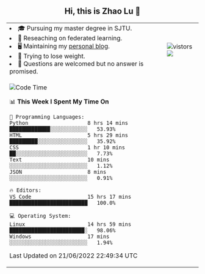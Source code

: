 <h2 align="center"> Hi, this is Zhao Lu 👋</h2>

<table style="overflow:hidden;">
    <tr> 
        <td>
            <li>🎓 Pursuing my master degree in SJTU.</li>
            <li>🌱 Reseaching on federated learning.</li>
            <li>🖥️ Maintaining my <a href="https://ifarewell.xyz">personal blog</a>.</li>
            <li>💪 Trying to lose weight.</li>
            <li>💬 Questions are welcomed but no answer is promised.</li> 
        </td>
        <td>
            <img src="https://visitor-badge.glitch.me/badge?page_id=ifarewell" alt="vistors" />
        <br>
          <img src="https://github-readme-stats.vercel.app/api?username=ifarewell&theme=graywhite&hide=prs,contribs&show_icons=true&hide_border=true&icon_color=CE1D2D&text_color=718096&bg_color=ffffff&hide_title=true" />
        </td>
    </tr>
    <tr>
        <td colspan="2">
            
<!--START_SECTION:waka-->
![Code Time](http://img.shields.io/badge/Code%20Time-208%20hrs%2013%20mins-blue)

📊 **This Week I Spent My Time On** 

```text
💬 Programming Languages: 
Python                   8 hrs 14 mins       █████████████░░░░░░░░░░░░   53.93% 
HTML                     5 hrs 29 mins       █████████░░░░░░░░░░░░░░░░   35.92% 
CSS                      1 hr 10 mins        ██░░░░░░░░░░░░░░░░░░░░░░░   7.73% 
Text                     10 mins             ░░░░░░░░░░░░░░░░░░░░░░░░░   1.12% 
JSON                     8 mins              ░░░░░░░░░░░░░░░░░░░░░░░░░   0.91%

🔥 Editors: 
VS Code                  15 hrs 17 mins      █████████████████████████   100.0%

💻 Operating System: 
Linux                    14 hrs 59 mins      ████████████████████████░   98.06% 
Windows                  17 mins             ░░░░░░░░░░░░░░░░░░░░░░░░░   1.94%

```


 Last Updated on 21/06/2022 22:49:34 UTC
<!--END_SECTION:waka-->
            
</td></tr>
</table>

